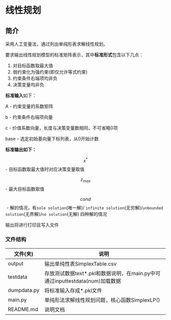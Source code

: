# 线性规划

## 简介

采用人工变量法，通过列出单纯形表求解线性规划。

要求输出线性规划模型的标准矩阵表示，其中**标准形式**包含以下几点：

1. 对目标函数取最大值
2. 弱约束化为强约束(即仅允许等式约束)
3. 约束条件右端项均非负
4. 决策变量均非负

**标准输入**如下：

A - 约束变量的系数矩阵

b - 约束条件右端项向量

c - 价值系数向量，长度与决策变量数相同，不可省略0项

base - 选定初始基向量下标列表，从0开始计数

**标准输出如下：**

$$x^{*}$$​- 目标函数取最大值时对应决策变量取值

$$z_{max}$$​ - 最大目标函数取值

$$cond$$​ - 解的情况，有`sole solution`(唯一解)/ `infinite solution`(无穷解)/`unbounded solution`(无界解)/`no solution`(无解) 四种解的情况

输出将进行打印且写入文件

### 文件结构

| 文件(夹)    | 说明                                                         |
| ----------- | ------------------------------------------------------------ |
| output      | 输出单纯性表SimplexTable.csv                                 |
| testdata    | 存放测试数据text*.pkl和数据说明，在main.py中可通过inputtestdata(num)加载数据 |
| dumpdata.py | 将标准输入存成*.pkl文件                                      |
| main.py     | 单纯形法求解线性规划问题，核心函数SimplexLP()                |
| README.md   | 说明文档                                                     |

